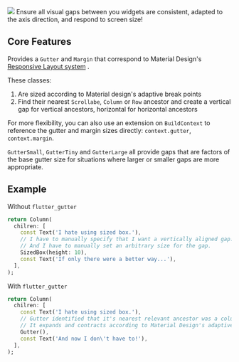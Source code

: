 ![](https://github.com/caseycrogers/implicit_navigator/blob/main/implicit_navigator_banner.png)
Ensure all visual gaps between you widgets are consistent, adapted to the axis direction, and respond to screen size!

## Core Features

Provides a `Gutter` and `Margin` that correspond to Material
Design's [Responsive Layout system](https://m2.material.io/design/layout/responsive-layout-grid.html#columns-gutters-and-margins)
.

These classes:

1. Are sized according to Material design's adaptive break points
2. Find their nearest `Scrollabe`, `Column` or `Row` ancestor and create a vertical gap for vertical ancestors,
   horizontal for horizontal ancestors

For more flexibility, you can also use an extension on `BuildContext` to reference the gutter and margin sizes
directly: `context.gutter`, `context.margin`.

`GutterSmall`, `GutterTiny` and `GutterLarge` all provide gaps that are factors of the base gutter size for situations
where larger or smaller gaps are more appropriate.

## Example

Without `flutter_gutter`
```dart
return Column(
  chilren: [
    const Text('I hate using sized box.'),
    // I have to manually specify that I want a vertically aligned gap.
    // And I have to manually set an arbitrary size for the gap.
    SizedBox(height: 10),
    const Text('If only there were a better way...'),
  ],
);
```

With `flutter_gutter`
```dart
return Column(
  chilren: [
    const Text('I hate using sized box.'),
    // Gutter identified that it's nearest relevant ancestor was a column, so it creates a vertical gap!
    // It expands and contracts according to Material Design's adaptive breakpoint definitions so it looks good on all screen sizes!
    Gutter(),
    const Text('And now I don\'t have to!'),
  ],
);
```
